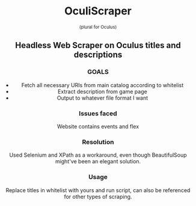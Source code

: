 <div align='center'>
    <h1>OculiScraper</h1>
    <small>(plural for Oculus)</small>
    <h2>Headless Web Scraper on Oculus titles and descriptions</h2>
    <h3>GOALS</h3>
    <ul>
      <li>Fetch all necessary URIs from main catalog according to whitelist  </li>
      <li>Extract description from game page</li>
      <li>Output to whatever file format I want</li>
    </ul>
    <h3>Issues faced</h3>
    Website contains events and flex
    <h3>Resolution</h3>
    Used Selenium and XPath as a workaround, even though BeautifulSoup might've been an elegant solution.
    <h3>Usage</h3>
    Replace titles in whitelist with yours and run script, can also be referenced for other types of scraping.
</div>


